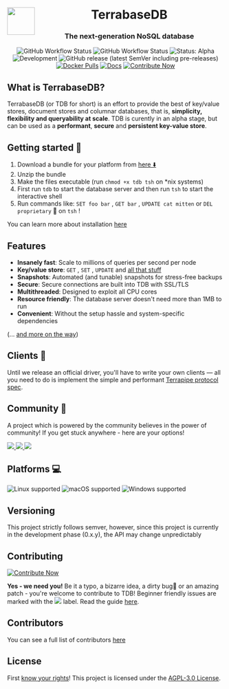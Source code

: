 <html>
<div align="center">
<img src="https://raw.githubusercontent.com/terrabasedb/docs/master/docs/assets/img/favicon.ico" height=64 width=64 style="float:left">
<h1>Terrabase<b>DB</b></h1><h3>The next-generation NoSQL database</h3>

![GitHub Workflow Status](https://img.shields.io/github/workflow/status/terrabasedb/terrabasedb/Test%20(push)) ![GitHub Workflow Status](https://img.shields.io/github/workflow/status/terrabasedb/terrabasedb/Sync%20with%20mirrors?label=mirror%20sync) ![Status: Alpha](https://img.shields.io/badge/status-alpha-critical?style=flat-square) ![Development](https://img.shields.io/badge/development-regular-32CD32?style=flat-square) ![GitHub release (latest SemVer including pre-releases)](https://img.shields.io/github/v/release/terrabasedb/terrabasedb?include_prereleases&sort=semver&style=flat-square)
[![Docker Pulls](https://img.shields.io/docker/pulls/terrabasedb/tdb?style=flat-square)](https://hub.docker.com/r/terrabasedb/tdb)
[![Docs](https://img.shields.io/badge/readthedocs-here-blueviolet?style=flat-square)](https://terrabasedb.github.io/docs)  [![Contribute Now](https://img.shields.io/badge/%F0%9F%8C%9Fcontribute-now-a94064)](https://ohsayan.github.io/thanks)

</div>
</html>

## What is TerrabaseDB?

TerrabaseDB (or TDB for short) is an effort to provide the best of key/value stores, document stores and columnar databases, that is, **simplicity, flexibility and queryability at scale**. TDB is curently in an alpha stage, but can be used as a **performant**, **secure** and **persistent key-value store**.

## Getting started 🚀

1. Download a bundle for your platform from [here ⬇️ ](https://github.com/terrabasedb/terrabasedb/releases)
2. Unzip the bundle
3. Make the files executable (run `chmod +x tdb tsh` on *nix systems)
4. First run `tdb` to start the database server and then run `tsh` to start the interactive shell
5. Run commands like: `SET foo bar` , `GET bar` , `UPDATE cat mitten` or `DEL proprietary` 🤪 on `tsh` !

You can learn more about installation [here](https://terrabasedb.github.io/docs/Getting-Started/)

## Features

* **Insanely fast**: Scale to millions of queries per second per node
* **Key/value store**: `GET` , `SET` , `UPDATE` and [all that stuff](https://terrabasedb.github.io/docs/List-Of-Actions)
* **Snapshots**: Automated (and tunable) snapshots for stress-free backups
* **Secure**: Secure connections are built into TDB with SSL/TLS
* **Multithreaded**: Designed to exploit all CPU cores
* **Resource friendly**: The database server doesn't need more than 1MB to run
* **Convenient**: Without the setup hassle and system-specific dependencies

(... [and more on the way](https://github.com/terrabasedb/terrabasedb/labels/roadmap))

## Clients 🔌

Until we release an official driver, you'll have to write your own clients — all you need to do is implement the simple and performant [Terrapipe protocol spec](https://terrabasedb.github.io/docs/Protocols/terrapipe/).

## Community 👐

A project which is powered by the community believes in the power of community! If you get stuck anywhere - here are your options!
<html>
<a href="https://gitter.im/terrabasehq/community"><img src="https://img.shields.io/badge/chat%20on-gitter-ed1965?logo=gitter&style=flat-square"></img>
</a>
<a href="https://join.slack.com/t/terrabasedb/shared_invite/zt-fnkfgzf7-~WO~RzGUUvTiYV4iPAMiiQ"><img src="https://img.shields.io/badge/discuss%20on-slack-4A154B?logo=slack&style=flat-square"></img>
</a><a href="https://discord.gg/QptWFdx"><img src="https://img.shields.io/badge/talk-on%20discord-7289DA?logo=discord&style=flat-square"></img></a>
</html>

## Platforms 💻

![Linux supported](https://img.shields.io/badge/Linux%20x86__64-supported%20✓-228B22?style=flat-square&logo=linux) ![macOS supported](https://img.shields.io/badge/macOS%20x86__64-supported%20✓-228B22?style=flat-square&logo=apple) ![Windows supported](https://img.shields.io/badge/Windows%20x86__64-supported%20✓-228B22?style=flat-square&logo=windows)

## Versioning 

This project strictly follows semver, however, since this project is currently in the development phase (0.x.y), the API may change unpredictably

## Contributing

[![Contribute Now](https://img.shields.io/badge/%F0%9F%8C%9Fcontribute-now-a94064?style=for-the-badge)](https://ohsayan.github.io/thanks)

**Yes - we need you!** Be it a typo, a bizarre idea, a dirty bug🐞 or an amazing patch - you're welcome to contribute to TDB! Beginner friendly issues are marked with the [<img src=https://img.shields.io/badge/L--easy-C71585>](https://github.com/terrabasedb/terrabasedb/labels/L-easy) label. Read the guide [here](./CONTRIBUTING.md).

## Contributors

You can see a full list of contributors [here](https://ohsayan.github.io/thanks)

## License

First [know your rights](https://medium.com/swlh/understanding-the-agpl-the-most-misunderstood-license-86fd1fe91275)! This project is licensed under the [AGPL-3.0 License](./LICENSE).
